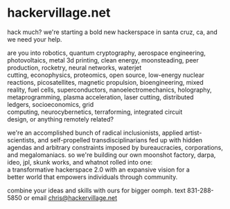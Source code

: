 # hackervillage.net

hack much? we're starting a bold new hackerspace in santa cruz, ca, and we need your help. 

are you into robotics, quantum cryptography, aerospace engineering, photovoltaics, metal 3d printing, clean energy, moonsteading, peer production, rocketry, neural networks, waterjet cutting, econophysics, proteomics, open source, low-energy nuclear reactions, picosatellites, magnetic propulsion, bioengineering, mixed reality, fuel cells, superconductors, nanoelectromechanics, holography, metaprogramming, plasma acceleration, laser cutting, distributed ledgers, socioeconomics, grid computing, neurocybernetics, terraforming, integrated circuit design, or anything remotely related? 

we're an accomplished bunch of radical inclusionists, applied artist-scientists, and self-propelled transdisciplinarians fed up with hidden agendas and arbitrary constraints imposed by bureaucracies, corporations, and megalomaniacs. so we're building our own moonshot factory, darpa, ideo, jpl, skunk works, and whatnot rolled into one: a transformative hackerspace 2.0 with an expansive vision for a better world that empowers individuals through community. 

combine your ideas and skills with ours for bigger oomph. text 831-288-5850 or email chris@hackervillage.net
